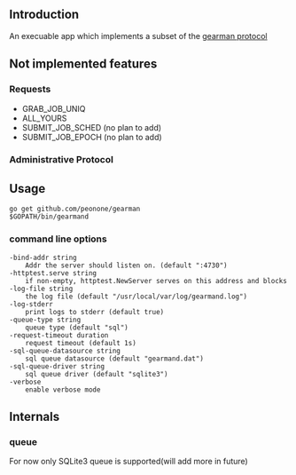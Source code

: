 ## Introduction
An execuable app which implements a subset of the [gearman protocol](http://gearman.org/protocol/)
## Not implemented features
### Requests
- GRAB_JOB_UNIQ
- ALL_YOURS
- SUBMIT_JOB_SCHED (no plan to add)
- SUBMIT_JOB_EPOCH (no plan to add)
### Administrative Protocol
## Usage

    go get github.com/peonone/gearman
    $GOPATH/bin/gearmand
### command line options

    -bind-addr string
    	Addr the server should listen on. (default ":4730")
    -httptest.serve string
        if non-empty, httptest.NewServer serves on this address and blocks
    -log-file string
        the log file (default "/usr/local/var/log/gearmand.log")
    -log-stderr
        print logs to stderr (default true)
    -queue-type string
        queue type (default "sql")
    -request-timeout duration
        request timeout (default 1s)
    -sql-queue-datasource string
        sql queue datasource (default "gearmand.dat")
    -sql-queue-driver string
        sql queue driver (default "sqlite3")
    -verbose
        enable verbose mode

## Internals
### queue
For now only SQLite3 queue is supported(will add more in future)
